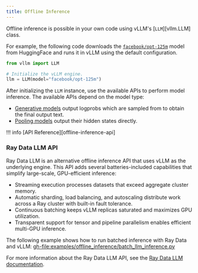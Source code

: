 ```yaml
---
title: Offline Inference
---
```


Offline inference is possible in your own code using vLLM's [`LLM`][vllm.LLM] class.

For example, the following code downloads the [`facebook/opt-125m`](https://huggingface.co/facebook/opt-125m) model from HuggingFace
and runs it in vLLM using the default configuration.

```python
from vllm import LLM

# Initialize the vLLM engine.
llm = LLM(model="facebook/opt-125m")
```

After initializing the `LLM` instance, use the available APIs to perform model inference.
The available APIs depend on the model type:

- [Generative models](../models/generative_models.md) output logprobs which are sampled from to obtain the final output text.
- [Pooling models](../models/pooling_models.md) output their hidden states directly.

!!! info
    [API Reference][offline-inference-api]

### Ray Data LLM API

Ray Data LLM is an alternative offline inference API that uses vLLM as the underlying engine.
This API adds several batteries-included capabilities that simplify large-scale, GPU-efficient inference:

- Streaming execution processes datasets that exceed aggregate cluster memory.
- Automatic sharding, load balancing, and autoscaling distribute work across a Ray cluster with built-in fault tolerance.
- Continuous batching keeps vLLM replicas saturated and maximizes GPU utilization.
- Transparent support for tensor and pipeline parallelism enables efficient multi-GPU inference.

The following example shows how to run batched inference with Ray Data and vLLM:
<gh-file:examples/offline_inference/batch_llm_inference.py>

For more information about the Ray Data LLM API, see the [Ray Data LLM documentation](https://docs.ray.io/en/latest/data/working-with-llms.html).
